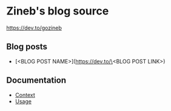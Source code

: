 # Zineb's blog source

https://dev.to/gozineb

## Blog posts

- [\<BLOG POST NAME\>](https://dev.to/\<BLOG POST LINK\>)

## Documentation

- [Context](./docs/context.md)
- [Usage](./docs/usage.md)
